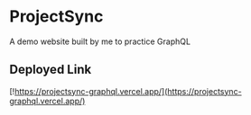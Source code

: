 # ProjectSync
A demo website built by me to practice GraphQL

## Deployed Link
[!https://projectsync-graphql.vercel.app/](https://projectsync-graphql.vercel.app/)


